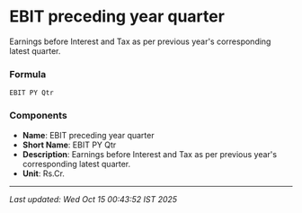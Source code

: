 # EBIT preceding year quarter
Earnings before Interest and Tax as per previous year's corresponding latest quarter.

### Formula
```text
EBIT PY Qtr
```


### Components
- **Name**: EBIT preceding year quarter
- **Short Name**: EBIT PY Qtr
- **Description**: Earnings before Interest and Tax as per previous year's corresponding latest quarter.
- **Unit**: Rs.Cr.

---
*Last updated: Wed Oct 15 00:43:52 IST 2025*
